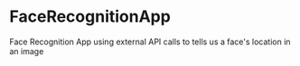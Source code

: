 # FaceRecognitionApp
Face Recognition App using external API calls to tells us a face's location in an image
